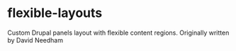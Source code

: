 flexible-layouts
================

Custom Drupal panels layout with flexible content regions. Originally written by David Needham